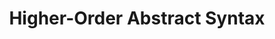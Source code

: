 ---
title: Higher-Order Abstract Syntax
paper-url: http://conal.net/papers/hoas88.pdf
authors:
- Frank Pfenning
- Conal Elliott
type: paper
tags:
- HOAS
doHaskell-type: research paper
dohaskell-year: 1988
---